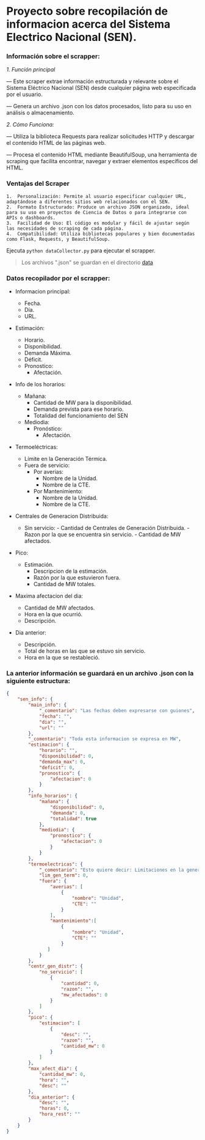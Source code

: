 # Proyecto sobre recopilación de informacion acerca del Sistema Electrico Nacional (SEN).

### Información sobre el scrapper:

*1. Función principal*

— Este scraper extrae información estructurada y relevante sobre el Sistema Eléctrico Nacional (SEN) desde cualquier página web especificada por el usuario.

— Genera un archivo .json con los datos procesados, listo para su uso en análisis o almacenamiento.

*2.	Cómo Funciona:*

— Utiliza la biblioteca Requests para realizar solicitudes HTTP y descargar el contenido HTML de las páginas web.

— Procesa el contenido HTML mediante BeautifulSoup, una herramienta de scraping que facilita encontrar, navegar y extraer elementos específicos del HTML.

### Ventajas del Scraper

	1.	Personalización: Permite al usuario especificar cualquier URL, adaptándose a diferentes sitios web relacionados con el SEN.
	2.	Formato Estructurado: Produce un archivo JSON organizado, ideal para su uso en proyectos de Ciencia de Datos o para integrarse con APIs o dashboards.
	3.	Facilidad de Uso: El código es modular y fácil de ajustar según las necesidades de scraping de cada página.
	4.	Compatibilidad: Utiliza bibliotecas populares y bien documentadas como Flask, Requests, y BeautifulSoup.

Ejecuta `python dataCollector.py` para ejecutar el scrapper.

> Los archivos ".json" se guardan en el directorio [data](./data/)

### Datos recopilador por el scrapper:

- Informacion principal:
    - Fecha.
    - Día.
    - URL.

- Estimación:
    - Horario.
    - Disponibilidad.
    - Demanda Máxima.
    - Déficit.
    - Pronostico:
        - Afectación.

- Info de los horarios:
    - Mañana:
        - Cantidad de MW para la disponibilidad.
        - Demanda prevista para ese horario.
        - Totalidad del funcionamiento del SEN
    - Mediodia:
        - Pronóstico:
            - Afectación.

- Termoeléctricas:
    - Límite en la Generación Térmica.
    - Fuera de servicio:
        - Por averias:
            - Nombre de la Unidad.
            - Nombre de la CTE.
        - Por Mantenimiento:
            - Nombre de la Unidad.
            - Nombre de la CTE.

- Centrales de Generacion Distribuida:
    - Sin servicio:
            - Cantidad de Centrales de Generación Distribuida.
            - Razon por la que se encuentra sin servicio.
            - Cantidad de MW afectados.

- Pico:
    - Estimación.
        - Descripcion de la estimación.
        - Razón por la que estuvieron fuera.
        - Cantidad de MW totales.

- Maxima afectacion del dia:
    - Cantidad de MW afectados.
    - Hora en la que ocurrió.
    - Descripción.

- Dia anterior:
    - Descripción.
    - Total de horas en las que se estuvo sin servicio.
    - Hora en la que se restableció.

### La anterior información se guardará en un archivo .json con la siguiente estructura:

```json
{
    "sen_info": {
        "main_info": {
            "_comentario": "Las fechas deben expresarse con guiones",
            "fecha": "",
            "dia": "",
            "url": ""
        },
        "_comentario": "Toda esta informacion se expresa en MW",
        "estimacion": {
            "horario": "",
            "disponibilidad": 0,
            "demanda_max": 0,
            "deficit": 0,
            "pronostico": {
                "afectacion": 0
            }
        },
        "info_horarios": {
            "mañana": {
                "disponibilidad": 0,
                "demanda": 0,
                "totalidad": true
            },
            "mediodia": {
                "pronostico": {
                    "afectacion": 0
                }
            }
        },
        "termoelectricas": {
            "_comentario": "Esto quiere decir: Limitaciones en la generacion termica",
            "lim_gen_term": 0,
            "fuera": {
                "averias": [
                    {
                        "nombre": "Unidad",
                        "CTE": ""
                    }
                ],
                "mantenimiento":[
                    {
                        "nombre": "Unidad",
                        "CTE": ""
                    }
               ]
            }
        },
        "centr_gen_distr": {
            "no_servicio": [
                {
                    "cantidad": 0,
                    "razon": "",
                    "mw_afectados": 0
                }
            ]
        },
        "pico": {
            "estimacion": [
                {
                    "desc": "",
                    "razon": "",
                    "cantidad_mw": 0
                }
            ]
        },
        "max_afect_dia": {
            "cantidad_mw": 0,
            "hora": "",
            "desc": ""
        },
        "dia_anterior": {
            "desc": "",
            "horas": 0,
            "hora_rest": ""
        }
    }
}
```
